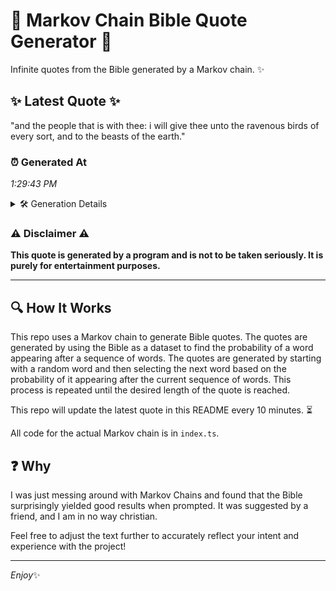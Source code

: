 # 📖 Markov Chain Bible Quote Generator 📖

Infinite quotes from the Bible generated by a Markov chain. ✨

## ✨ Latest Quote ✨
"and the people that is with thee: i will give thee unto the ravenous birds of every sort, and to the beasts of the earth."

### ⏰ Generated At
*1:29:43 PM*

<details>
    <summary>🛠️ Generation Details</summary>
    <p>
        <strong>🌱 Seed:</strong> and<br>
        <strong>🔄 Iterations:</strong> 24<br>
        <strong>📜 Context History:</strong><br>[ and ]: the<br>[ and, the ]: people<br>[ and, the, people ]: that<br>[ and, the, people, that ]: is<br>[ and, the, people, that, is ]: with<br>[ and, the, people, that, is, with ]: thee:<br>[ the, people, that, is, with, thee: ]: i<br>[ people, that, is, with, thee:, i ]: will<br>[ that, is, with, thee:, i, will ]: give<br>[ is, with, thee:, i, will, give ]: thee<br>[ with, thee:, i, will, give, thee ]: unto<br>[ thee:, i, will, give, thee, unto ]: the<br>[ i, will, give, thee, unto, the ]: ravenous<br>[ will, give, thee, unto, the, ravenous ]: birds<br>[ give, thee, unto, the, ravenous, birds ]: of<br>[ thee, unto, the, ravenous, birds, of ]: every<br>[ unto, the, ravenous, birds, of, every ]: sort,<br>[ the, ravenous, birds, of, every, sort, ]: and<br>[ ravenous, birds, of, every, sort,, and ]: to<br>[ birds, of, every, sort,, and, to ]: the<br>[ of, every, sort,, and, to, the ]: beasts<br>[ every, sort,, and, to, the, beasts ]: of<br>[ sort,, and, to, the, beasts, of ]: the<br>[ and, to, the, beasts, of, the ]: earth.<br>
    </p>
</details>

### ⚠️ Disclaimer ⚠️
**This quote is generated by a program and is not to be taken seriously. It is purely for entertainment purposes.**

---

## 🔍 How It Works

This repo uses a Markov chain to generate Bible quotes. The quotes are generated by using the Bible as a dataset to find the probability of a word appearing after a sequence of words. The quotes are generated by starting with a random word and then selecting the next word based on the probability of it appearing after the current sequence of words. This process is repeated until the desired length of the quote is reached.

This repo will update the latest quote in this README every 10 minutes. ⏳

All code for the actual Markov chain is in `index.ts`.

## ❓ Why

I was just messing around with Markov Chains and found that the Bible surprisingly yielded good results when prompted. 
It was suggested by a friend, and I am in no way christian.

Feel free to adjust the text further to accurately reflect your intent and experience with the project!

---

*Enjoy*✨
